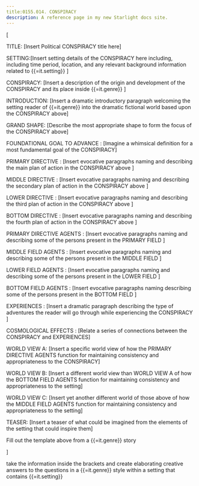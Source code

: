 ```yaml
---
title:0155.014. CONSPIRACY
description: A reference page in my new Starlight docs site.
---
```

[

TITLE: [Insert Political CONSPIRACY title here]

SETTING:[Insert setting details of the CONSPIRACY here including, including time period, location, and any relevant background information related to {{=it.setting}} ]

CONSPIRACY: [Insert a description of the origin and development of the CONSPIRACY and its place inside {{=it.genre}}  ]

INTRODUCTION: [Insert a dramatic introductory paragraph welcoming the setting reader of {{=it.genre}} into the dramatic fictional world based upon the CONSPIRACY above]   

GRAND SHAPE:  [Describe the most appropriate shape to form the focus of the CONSPIRACY above]

FOUNDATIONAL GOAL TO ADVANCE : [Imagine a whimsical definition for a most fundamental goal of the CONSPIRACY] 

PRIMARY DIRECTIVE : [Insert evocative paragraphs naming and describing the main plan of action in the CONSPIRACY above ] 

MIDDLE DIRECTIVE : [Insert evocative paragraphs naming and describing the secondary plan of action in the CONSPIRACY above ] 

LOWER DIRECTIVE : [Insert evocative paragraphs naming and describing the third plan of action in the CONSPIRACY above ] 

BOTTOM DIRECTIVE : [Insert evocative paragraphs naming and describing the fourth plan of action in the CONSPIRACY above ] 

PRIMARY DIRECTIVE AGENTS : [Insert evocative paragraphs naming and describing some of the persons present in the PRIMARY FIELD ] 

MIDDLE FIELD AGENTS : [Insert evocative paragraphs naming and describing some of the persons present in the MIDDLE FIELD ]

LOWER FIELD AGENTS : [Insert evocative paragraphs naming and describing some of the persons present in the LOWER FIELD ]

BOTTOM FIELD AGENTS : [Insert evocative paragraphs naming describing some of the persons present in the BOTTOM FIELD ]

EXPERIENCES : [Insert a dramatic paragraph describing the type of adventures the reader will go through while experiencing the CONSPIRACY ] 

COSMOLOGICAL EFFECTS : [Relate a series of connections between the CONSPIRACY and EXPERIENCES] 

WORLD VIEW A: [Insert a specific world view of how the PRIMARY DIRECTIVE AGENTS function for maintaining consistency and appropriateness to the CONSPIRACY]

WORLD VIEW B: [Insert a different world view than WORLD VIEW A of how the BOTTOM FIELD AGENTS function for maintaining consistency and appropriateness to the setting]

WORLD VIEW C: [Insert yet another different world of those above of how the MIDDLE FIELD AGENTS function for maintaining consistency and appropriateness to the setting]

TEASER: [Insert a teaser of what could be imagined from the elements of the setting that could inspire them]

Fill out the template above from a {{=it.genre}} story

]

take the information inside the brackets and create elaborating creative answers to the questions in a {{=it.genre}} style within a setting that contains {{=it.setting}}


